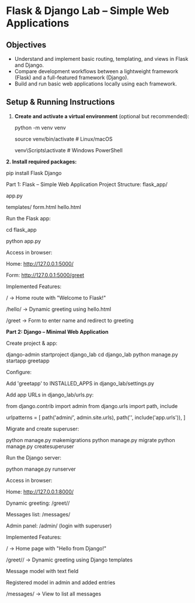 # Flask & Django Lab – Simple Web Applications

## Objectives
- Understand and implement basic routing, templating, and views in Flask and Django.
- Compare development workflows between a lightweight framework (Flask) and a full-featured framework (Django).
- Build and run basic web applications locally using each framework.

## Setup & Running Instructions

1. **Create and activate a virtual environment** (optional but recommended):
   
   python -m venv venv
   
   source venv/bin/activate   # Linux/macOS
   
   venv\Scripts\activate      # Windows PowerShell

   
**2. Install required packages:**

pip install Flask Django

Part 1: Flask – Simple Web Application
Project Structure:
flask_app/

  app.py
  
  templates/
    form.html
    hello.html
    
Run the Flask app:

cd flask_app

python app.py

Access in browser:

Home: http://127.0.0.1:5000/

Form: http://127.0.0.1:5000/greet

Implemented Features:

/ → Home route with "Welcome to Flask!"

/hello/<name> → Dynamic greeting using hello.html

/greet → Form to enter name and redirect to greeting

**Part 2: Django – Minimal Web Application**

Create project & app:

django-admin startproject django_lab
cd django_lab
python manage.py startapp greetapp


Configure:

Add 'greetapp' to INSTALLED_APPS in django_lab/settings.py

Add app URLs in django_lab/urls.py:

from django.contrib import admin
from django.urls import path, include

urlpatterns = [
    path('admin/', admin.site.urls),
    path('', include('app.urls')),
]


Migrate and create superuser:

python manage.py makemigrations
python manage.py migrate
python manage.py createsuperuser


Run the Django server:

python manage.py runserver


Access in browser:

Home: http://127.0.0.1:8000/

Dynamic greeting: /greet/<name>/

Messages list: /messages/

Admin panel: /admin/ (login with superuser)

Implemented Features:

/ → Home page with "Hello from Django!"

/greet/<name>/ → Dynamic greeting using Django templates

Message model with text field

Registered model in admin and added entries

/messages/ → View to list all messages




